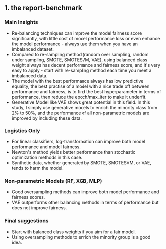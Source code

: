 ## 1. the report-benchmark

### Main Insights
* Re-balancing techniques can improve the model fairness score significantly, with little cost of model performance loss or even enhance the model performance - always use them when you have an imbalanced dataset.
* Compared to re-sampling method (random over sampling, random under sampling, SMOTE, SMOTESVM, VAE), using balanced class weight always has decent performance and fairness score, and it's very easy to apply - start with re-sampling method each time you meet a imbalanced data.
* The model with the best performance always has low predictive equality, the best practise of a model with a nice trade off between performance and fairness, is to find the best hyperparameter in terms of performance, then reduce the epoch/max_iter to make it underfit.
* Generative Model like VAE shows great potential in this field. In this study, I simply use generative models to enrich the minority class  from 2% to 50%, and the performance of all non-parametric models are improved by including these data. 
  
### Logistics Only
* For linear classifiers, log-transformation can improve both model performance and model fairness.
* Newton's method yields better performance than stochastic optimization methods in this case.
* Synthetic data, whether generated by SMOTE, SMOTESVM, or VAE, tends to harm the model.

### Non-parametric Models (RF, XGB, MLP)
* Good oversampling methods can improve both model performance and fairness scores.
* VAE outperforms other balancing methods in terms of performance but does not improve fairness.

### Final suggestions
* Start with balanced class weights if you aim for a fair model.
* Using oversampling methods to enrich the minority group is a good idea.
